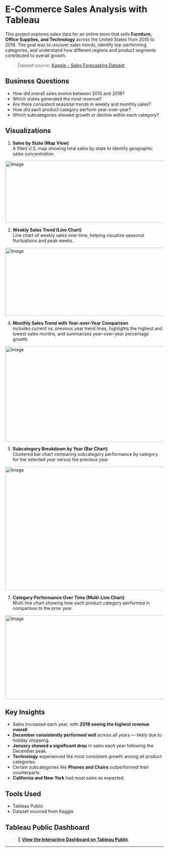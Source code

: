 # E-Commerce Sales Analysis with Tableau

This project explores sales data for an online store that sells **Furniture, Office Supplies, and Technology** across the United States from 2015 to 2018. The goal was to uncover sales trends, identify top-performing categories, and understand how different regions and product segments contributed to overall growth.

> Dataset source: [Kaggle - Sales Forecasting Dataset](https://www.kaggle.com/datasets/rohitsahoo/sales-forecasting)

## Business Questions

- How did overall sales evolve between 2015 and 2018?
- Which states generated the most revenue?
- Are there consistent seasonal trends in weekly and monthly sales?
- How did each product category perform year-over-year?
- Which subcategories showed growth or decline within each category?

## Visualizations

1. **Sales by State (Map View)**  
   A filled U.S. map showing total sales by state to identify geographic sales concentration.
<img width="630" height="196" alt="Image" src="https://github.com/user-attachments/assets/a5c66a6b-b6b2-4d34-8cb7-098713acc409" />
  
2. **Weekly Sales Trend (Line Chart)**  
   Line chart of weekly sales over time, helping visualize seasonal fluctuations and peak weeks.
<img width="625" height="216" alt="Image" src="https://github.com/user-attachments/assets/a81297ad-cadb-407f-abc7-face4922ad8d" />
   

4. **Monthly Sales Trend with Year-over-Year Comparison**  
   Includes current vs. previous year trend lines, highlights the highest and lowest sales months, and summarizes year-over-year percentage growth.
  <img width="517" height="302" alt="Image" src="https://github.com/user-attachments/assets/c9f0bed6-8682-41af-a525-43dd1979a9ef" />
   

5. **Subcategory Breakdown by Year (Bar Chart)**  
   Clustered bar chart comparing subcategory performance by category for the selected year versus the previous year.
<img width="516" height="392" alt="Image" src="https://github.com/user-attachments/assets/f9f05894-338d-4c53-ba12-b559f7a76c37" />
   

7. **Category Performance Over Time (Multi-Line Chart)**  
   Multi-line chart showing how each product category performed in comparison to the prior year.
<img width="628" height="265" alt="Image" src="https://github.com/user-attachments/assets/728a11c8-6d86-4ed3-b1d4-fb83f5d4741b" />
   

## Key Insights

- Sales increased each year, with **2018 seeing the highest revenue overall**.
- **December consistently performed well** across all years — likely due to holiday shopping.
- **January showed a significant drop** in sales each year following the December peak.
- **Technology** experienced the most consistent growth among all product categories.
- Certain subcategories like **Phones and Chairs** outperformed their counterparts.
- **California and New York** had most sales as expected.

## Tools Used

- Tableau Public
- Dataset sourced from Kaggle

## Tableau Public Dashboard

> 🔗 [**View the Interactive Dashboard on Tableau Public**](https://public.tableau.com/app/profile/landon.pillar/viz/E-CommerceProject_17530711383760/SalesDashboard)

---


